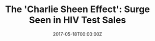 ---
archived_link: https://web.archive.org/web/20210616053830/https://www.livescience.com/59155-charlie-sheen-effect-hiv-test-sales.html
article: Actor Charlie Sheen's disclosure that he is HIV positive appears to have
  had a striking effect on sales of home HIV testing kits, a new study suggests. Researchers
  found that, after Sheen announced he had HIV on Nov. 17, 2015, sales of home HIV
  testing kits doubled in the United States -- from about 3,500 kits per week before
  the announcement, to 7,000 kits the week of the announcement. And this boost in
  sales continued for several more weeks. "It's hard to appreciate the magnitude of
  Sheen's disclosure," study co-author Benjamin Althouse, a research scientist with
  the Institute of Disease Modeling in Bellevue, Washington, said in a statement.
  "When we compared Sheen's disclosure to other traditional awareness campaigns, the
  'Charlie Sheen effect' is astonishing," Althouse said. [10 Celebrities with Chronic
  Illnesses] In fact, the researchers estimated that sales of home HIV testing kits
  were nearly eight times greater around the time of Sheen's announcement, compared
  with sales around the time of World AIDS Day (December 1), one of the most high-profile
  HIV awareness campaigns. Previously, the same researchers found that, after Sheen's
  HIV disclosure, there was a large uptick in internet searches for information on
  HIV testing and prevention. In the new study, the researchers wanted to know whether
  this increase in internet searches corresponded to an increase in people actually
  getting tested for HIV. So the researchers collected data on weekly sales of OraQuick,
  an in-home HIV testing kit. OraQuick is one of only two home HIV testing kits currently
  approved by the Food and Drug Administration, and OraQuick is the only kit that
  allows users to get their results at home within minutes of taking the test, rather
  than sending their sample to a lab to be tested. The researchers estimated that
  there were 8,225 more kits sold over the weeks following Sheen's disclosure than
  would have been expected based on prior sales of the product. The findings "reinforce
  how celebrity can impact health decision-making...and make an even stronger case
  that Sheens disclosure promoted HIV prevention," the researchers wrote in their
  findings, published today (May 18) in the journal Prevention Science. Celebrities
  have been known to influence rates of health screenings. In 2013, there was a rise
  in rates of genetic testing for breast cancer genes after actress Angelina Jolie
  disclosed that she was a carrier of the BRCA gene, and had undergone a double mastectomy
  to lower her risk of developing the disease. The new findings also suggest that
  internet search data can be a good predictor of people's actual health behaviors,
  given that people's internet searches for HIV testing information corresponded with
  an increase in HIV testing kit sales, the researchers said. Original article on
  Live Science.
date: '2017-05-18T00:00:00Z'
image:
  focal_point: Smart
original_link: https://www.livescience.com/59155-charlie-sheen-effect-hiv-test-sales.html
summary: Actor Charlie Sheen's disclosure that he is HIV positive appears to have
  had a striking effect on sales of home HIV testing kits, a new study suggests. Researchers
  found that, after Sheen announced he had HIV on Nov. 17, 2015, sales of home HIV
  testing kits doubled in the United...
title: 'The ''Charlie Sheen Effect'': Surge Seen in HIV Test Sales'
---
